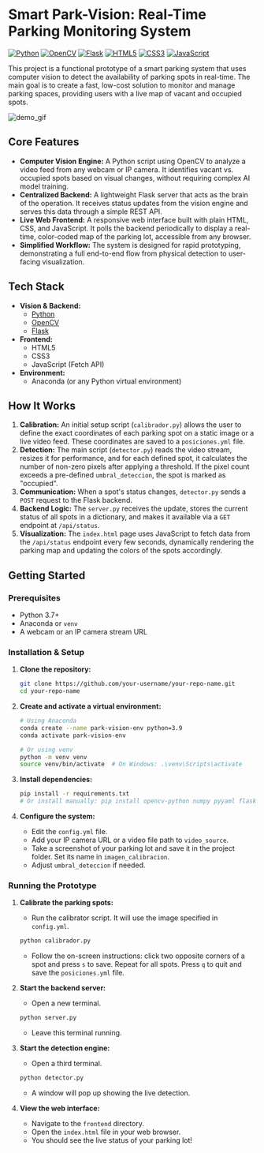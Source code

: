 # Smart Park-Vision: Real-Time Parking Monitoring System

[![Python](https://img.shields.io/badge/Python-3.9-blue.svg)](https://www.python.org/)
[![OpenCV](https://img.shields.io/badge/OpenCV-4.x-green.svg)](https://opencv.org/)
[![Flask](https://img.shields.io/badge/Flask-2.x-orange.svg)](https://flask.palletsprojects.com/)
[![HTML5](https://img.shields.io/badge/HTML-5-red.svg)](https://developer.mozilla.org/en-US/docs/Web/Guide/HTML/HTML5)
[![CSS3](https://img.shields.io/badge/CSS-3-purple.svg)](https://developer.mozilla.org/en-US/docs/Web/CSS)
[![JavaScript](https://img.shields.io/badge/JavaScript-ES6-yellow.svg)](https://developer.mozilla.org/en-US/docs/Web/JavaScript)

This project is a functional prototype of a smart parking system that uses computer vision to detect the availability of parking spots in real-time. The main goal is to create a fast, low-cost solution to monitor and manage parking spaces, providing users with a live map of vacant and occupied spots.

![demo_gif](https://your-link-to-a-demo-gif-here.gif)  <!-- Optional: Add a GIF of your project in action! -->

## Core Features

*   **Computer Vision Engine:** A Python script using OpenCV to analyze a video feed from any webcam or IP camera. It identifies vacant vs. occupied spots based on visual changes, without requiring complex AI model training.
*   **Centralized Backend:** A lightweight Flask server that acts as the brain of the operation. It receives status updates from the vision engine and serves this data through a simple REST API.
*   **Live Web Frontend:** A responsive web interface built with plain HTML, CSS, and JavaScript. It polls the backend periodically to display a real-time, color-coded map of the parking lot, accessible from any browser.
*   **Simplified Workflow:** The system is designed for rapid prototyping, demonstrating a full end-to-end flow from physical detection to user-facing visualization.

## Tech Stack

*   **Vision & Backend:**
    *   [Python](https://www.python.org/)
    *   [OpenCV](https://opencv.org/)
    *   [Flask](https://flask.palletsprojects.com/)
*   **Frontend:**
    *   HTML5
    *   CSS3
    *   JavaScript (Fetch API)
*   **Environment:**
    *   Anaconda (or any Python virtual environment)

## How It Works

1.  **Calibration:** An initial setup script (`calibrador.py`) allows the user to define the exact coordinates of each parking spot on a static image or a live video feed. These coordinates are saved to a `posiciones.yml` file.
2.  **Detection:** The main script (`detector.py`) reads the video stream, resizes it for performance, and for each defined spot, it calculates the number of non-zero pixels after applying a threshold. If the pixel count exceeds a pre-defined `umbral_deteccion`, the spot is marked as "occupied".
3.  **Communication:** When a spot's status changes, `detector.py` sends a `POST` request to the Flask backend.
4.  **Backend Logic:** The `server.py` receives the update, stores the current status of all spots in a dictionary, and makes it available via a `GET` endpoint at `/api/status`.
5.  **Visualization:** The `index.html` page uses JavaScript to fetch data from the `/api/status` endpoint every few seconds, dynamically rendering the parking map and updating the colors of the spots accordingly.

## Getting Started

### Prerequisites

*   Python 3.7+
*   Anaconda or `venv`
*   A webcam or an IP camera stream URL

### Installation & Setup

1.  **Clone the repository:**
    ```bash
    git clone https://github.com/your-username/your-repo-name.git
    cd your-repo-name
    ```

2.  **Create and activate a virtual environment:**
    ```bash
    # Using Anaconda
    conda create --name park-vision-env python=3.9
    conda activate park-vision-env

    # Or using venv
    python -m venv venv
    source venv/bin/activate  # On Windows: .\venv\Scripts\activate
    ```

3.  **Install dependencies:**
    ```bash
    pip install -r requirements.txt
    # Or install manually: pip install opencv-python numpy pyyaml flask flask-cors requests
    ```

4.  **Configure the system:**
    *   Edit the `config.yml` file.
    *   Add your IP camera URL or a video file path to `video_source`.
    *   Take a screenshot of your parking lot and save it in the project folder. Set its name in `imagen_calibracion`.
    *   Adjust `umbral_deteccion` if needed.

### Running the Prototype

1.  **Calibrate the parking spots:**
    *   Run the calibrator script. It will use the image specified in `config.yml`.
      ```bash
      python calibrador.py
      ```
    *   Follow the on-screen instructions: click two opposite corners of a spot and press `s` to save. Repeat for all spots. Press `q` to quit and save the `posiciones.yml` file.

2.  **Start the backend server:**
    *   Open a new terminal.
      ```bash
      python server.py
      ```
    *   Leave this terminal running.

3.  **Start the detection engine:**
    *   Open a third terminal.
      ```bash
      python detector.py
      ```
    *   A window will pop up showing the live detection.

4.  **View the web interface:**
    *   Navigate to the `frontend` directory.
    *   Open the `index.html` file in your web browser.
    *   You should see the live status of your parking lot!
